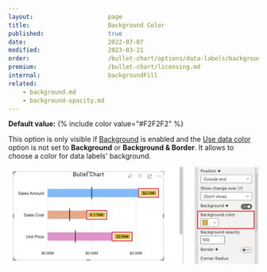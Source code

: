 ```yaml
---
layout:                     page
title:                      Background Color
published:                  true
date:                       2022-07-07
modified:   	            2023-03-21
order:                      /bullet-chart/options/data-labels/background-color
premium:                    /bullet-chart/licensing.md
internal:                   backgroundFill
related:
    - background.md
    - background-opacity.md
---
```


**Default value:** {% include color value="#F2F2F2" %}

This option is only visible if [Background](background.md) is enabled and the [Use data color](use-data-color.md) option is not set to **Background** or **Background & Border**. It allows to choose a color for data labels' background.

<img src="images/data-labels-background-color.png" width="700">